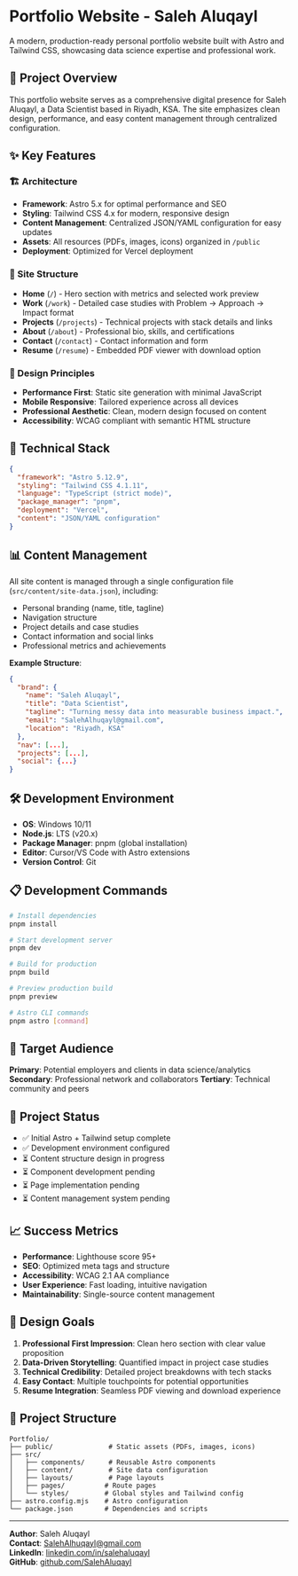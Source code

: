 # Portfolio Website - Saleh Aluqayl

A modern, production-ready personal portfolio website built with Astro and Tailwind CSS, showcasing data science expertise and professional work.

## 🎯 Project Overview

This portfolio website serves as a comprehensive digital presence for Saleh Aluqayl, a Data Scientist based in Riyadh, KSA. The site emphasizes clean design, performance, and easy content management through centralized configuration.

## ✨ Key Features

### 🏗️ Architecture
- **Framework**: Astro 5.x for optimal performance and SEO
- **Styling**: Tailwind CSS 4.x for modern, responsive design
- **Content Management**: Centralized JSON/YAML configuration for easy updates
- **Assets**: All resources (PDFs, images, icons) organized in `/public`
- **Deployment**: Optimized for Vercel deployment

### 📱 Site Structure
- **Home** (`/`) - Hero section with metrics and selected work preview
- **Work** (`/work`) - Detailed case studies with Problem → Approach → Impact format
- **Projects** (`/projects`) - Technical projects with stack details and links
- **About** (`/about`) - Professional bio, skills, and certifications
- **Contact** (`/contact`) - Contact information and form
- **Resume** (`/resume`) - Embedded PDF viewer with download option

### 🎨 Design Principles
- **Performance First**: Static site generation with minimal JavaScript
- **Mobile Responsive**: Tailored experience across all devices
- **Professional Aesthetic**: Clean, modern design focused on content
- **Accessibility**: WCAG compliant with semantic HTML structure

## 🚀 Technical Stack

```json
{
  "framework": "Astro 5.12.9",
  "styling": "Tailwind CSS 4.1.11",
  "language": "TypeScript (strict mode)",
  "package_manager": "pnpm",
  "deployment": "Vercel",
  "content": "JSON/YAML configuration"
}
```

## 📊 Content Management

All site content is managed through a single configuration file (`src/content/site-data.json`), including:

- Personal branding (name, title, tagline)
- Navigation structure
- Project details and case studies
- Contact information and social links
- Professional metrics and achievements

**Example Structure**:
```json
{
  "brand": {
    "name": "Saleh Aluqayl",
    "title": "Data Scientist",
    "tagline": "Turning messy data into measurable business impact.",
    "email": "SalehAlhuqayl@gmail.com",
    "location": "Riyadh, KSA"
  },
  "nav": [...],
  "projects": [...],
  "social": {...}
}
```

## 🛠️ Development Environment

- **OS**: Windows 10/11
- **Node.js**: LTS (v20.x)
- **Package Manager**: pnpm (global installation)
- **Editor**: Cursor/VS Code with Astro extensions
- **Version Control**: Git

## 📋 Development Commands

```bash
# Install dependencies
pnpm install

# Start development server
pnpm dev

# Build for production
pnpm build

# Preview production build
pnpm preview

# Astro CLI commands
pnpm astro [command]
```

## 🎯 Target Audience

**Primary**: Potential employers and clients in data science/analytics
**Secondary**: Professional network and collaborators
**Tertiary**: Technical community and peers

## 🔄 Project Status

- ✅ Initial Astro + Tailwind setup complete
- ✅ Development environment configured
- ⏳ Content structure design in progress
- ⏳ Component development pending
- ⏳ Page implementation pending
- ⏳ Content management system pending

## 📈 Success Metrics

- **Performance**: Lighthouse score 95+
- **SEO**: Optimized meta tags and structure
- **Accessibility**: WCAG 2.1 AA compliance
- **User Experience**: Fast loading, intuitive navigation
- **Maintainability**: Single-source content management

## 🎨 Design Goals

1. **Professional First Impression**: Clean hero section with clear value proposition
2. **Data-Driven Storytelling**: Quantified impact in project case studies
3. **Technical Credibility**: Detailed project breakdowns with tech stacks
4. **Easy Contact**: Multiple touchpoints for potential opportunities
5. **Resume Integration**: Seamless PDF viewing and download experience

## 📁 Project Structure

```
Portfolio/
├── public/              # Static assets (PDFs, images, icons)
├── src/
│   ├── components/      # Reusable Astro components
│   ├── content/         # Site data configuration
│   ├── layouts/         # Page layouts
│   ├── pages/          # Route pages
│   └── styles/         # Global styles and Tailwind config
├── astro.config.mjs    # Astro configuration
└── package.json        # Dependencies and scripts
```

---

**Author**: Saleh Aluqayl  
**Contact**: SalehAlhuqayl@gmail.com  
**LinkedIn**: [linkedin.com/in/salehaluqayl](https://www.linkedin.com/in/salehaluqayl/)  
**GitHub**: [github.com/SalehAluqayl](https://github.com/SalehAluqayl)